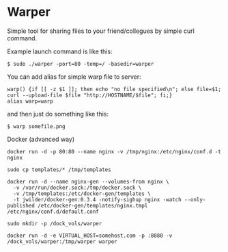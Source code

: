 # Warper

Simple tool for sharing files to your friend/collegues by simple curl command.

Example launch command is like this:

```$ sudo ./warper -port=80 -temp=/ -basedir=warper```

You can add alias for simple warp file to server:
```
warp() {if [[ -z $1 ]]; then echo "no file specified\n"; else file=$1; curl --upload-file $file "http://HOSTNAME/$file"; fi;}
alias warp=warp
```
and then just do something like this:

```$ warp somefile.png```


Docker (advanced way)
```
docker run -d -p 80:80 --name nginx -v /tmp/nginx:/etc/nginx/conf.d -t nginx

sudo cp templates/* /tmp/templates

docker run -d --name nginx-gen --volumes-from nginx \
  -v /var/run/docker.sock:/tmp/docker.sock \
  -v /tmp/templates:/etc/docker-gen/templates \
  -t jwilder/docker-gen:0.3.4 -notify-sighup nginx -watch --only-published /etc/docker-gen/templates/nginx.tmpl /etc/nginx/conf.d/default.conf

sudo mkdir -p /dock_vols/warper

docker run -d -e VIRTUAL_HOST=somehost.com -p :8080 -v /dock_vols/warper:/tmp/warper warper
```
